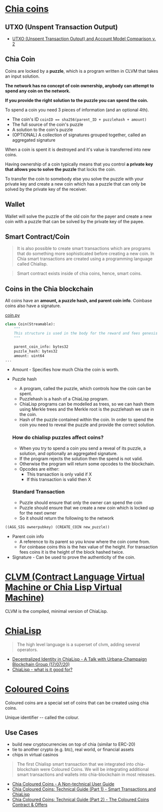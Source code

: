 # [Chia coins](https://www.chiaexplorer.com/chia-coins)

## UTXO (Unspent Transaction Output)
- [UTXO (Unspent Transaction Output) and Account Model Comparison v. 2](https://medium.com/hackernoon/utxo-and-account-model-comparison-v-2-cdf9669c6c0d)

## Chia Coin
Coins are locked by a **puzzle**, which is a program written in CLVM that takes an input solution.

**The network has no concept of coin ownership, anybody can attempt to spend any coin on the network.**

**If you provide the right solution to the puzzle you can spend the coin.**

To spend a coin you need 3 pieces of information (and an optional 4th).

- The coin's ID
`coinID == sha256(parent_ID + puzzlehash + amount)`
- The full source of the coin's puzzle
- A solution to the coin's puzzle
- (OPTIONAL) A collection of signatures grouped together, called an aggregated signature

When a coin is spent it is destroyed and it's value is transferred into new coins.

Having ownership of a coin typically means that you control **a private key that allows you to solve the puzzle** that locks the coin. 

To transfer the coin to somebody else you solve the puzzle with your private key and create a new coin which has a puzzle that can only be solved by the private key of the receiver. 

## Wallet

Wallet will solve the puzzle of the old coin for the payer and create a new coin with a puzzle that can be solved by the private key of the payee.

## Smart Contract/Coin

> It is also possible to create smart transactions which are programs that do something more sophisticated before creating a new coin. In Chia smart transactions are created using a programming language called Chialisp.

> Smart contract exists inside of chia coins, hence, smart coins.

## Coins in the Chia blockchain
All coins have an **amount, a puzzle hash, and parent coin info**. Coinbase coins also have a signature.

[coin.py](https://github.com/Chia-Network/chia-blockchain/blob/main/chia/types/blockchain_format/coin.py#L13)
``` python
class Coin(Streamable):
    """
    This structure is used in the body for the reward and fees genesis coins.
    """

    parent_coin_info: bytes32
    puzzle_hash: bytes32
    amount: uint64
...
```

- Amount - Specifies how much Chia the coin is worth.
- Puzzle hash
    - A program, called the puzzle, which controls how the coin can be spent.
    - Puzzlehash is a hash of a ChiaLisp program.
    - ChiaLisp programs can be modelled as trees, so we can hash them using Merkle trees and the Merkle root is the puzzlehash we use in the coin.
    - Hash of the puzzle contained within the coin. In order to spend the coin you need to reveal the puzzle and provide the correct solution.

    ### How do chialisp puzzles affect coins?
    - When you try to spend a coin you send a reveal of its puzzle, a solution, and optionally an aggregated signature.
    - If the program rejects the solution then the spend is not valid.
    - Otherwise the program will return some opcodes to the blockchain.
    - Opcodes are either:
        - This transaction is only valid if X
        - If this transaction is valid then X
    ### Standard Transaction
    - Puzzle should ensure that only the owner can spend the coin
    - Puzzle should ensure that we create a new coin which is locked up for the next owner
    - So it should return the following to the network

``` lisp
((AGG_SIG ownerpubkey) (CREATE_COIN new_puzzle))
```
- Parent coin info
    - A reference to its parent so you know where the coin come from.
    - For coinbase coins this is the hex value of the height. For transaction fees coins it is the height of the block hashed twice.
- Signature - Can be used to prove the authenticity of the coin.


# [CLVM (Contract Language Virtual Machine or Chia Lisp Virtual Machine)](https://github.com/Chia-Network/clvm/blob/main/docs/clvm.org)
CLVM is the compiled, minimal version of ChiaLisp.

# [ChiaLisp](https://chialisp.com/)
> The high level language is a superset of clvm, adding several operators.

- [Decentralized Identity in ChiaLisp - A Talk with Urbana-Champaign Blockchain Group (17/07/20)](https://youtu.be/cee9O4ZEPjo)
- [ChiaLisp - what is it good for?](https://www.reddit.com/r/chia/comments/mkbx74/chialisp_what_is_it_good_for/?utm_source=share&utm_medium=web2x&context=3)


# [Coloured Coins](https://www.chia.net/2020/04/29/coloured-coins-launch.en.html)
Coloured coins are a special set of coins that can be created using chia coins.

Unique identifier -- called the colour.

## Use Cases
- build new cryptocurrencies on top of chia (similar to ERC-20)
- tie to another crypto (e.g. btc), real world, or financial assets
- chips in virtual casinos

> The first Chialisp smart transaction that we integrated into chia-blockchain were Coloured Coins. We will be integrating additional smart transactions and wallets into chia-blockchain in most releases.

- [Chia Coloured Coins - A Non-technical User Guide](https://www.youtube.com/watch?v=YOlpmCBK8zY)
- [Chia Coloured Coins: Technical Guide (Part 1) - Smart Transactions and ChiaLisp](https://www.youtube.com/watch?v=17pa2t_FQQM)
- [Chia Coloured Coins: Technical Guide (Part 2) - The Coloured Coins Contract & Offers](https://www.youtube.com/watch?v=P33gWX4WmEQ)

